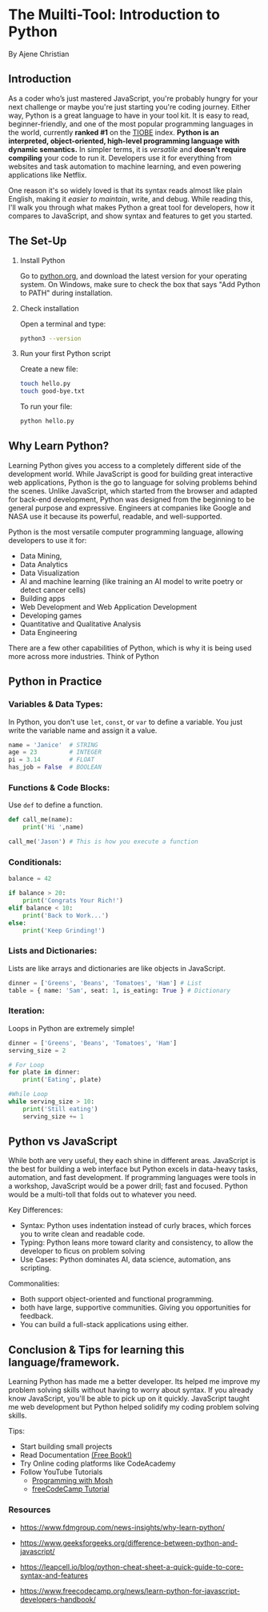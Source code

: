 # The Muilti-Tool: Introduction to Python

By Ajene Christian

## Introduction

As a coder who’s just mastered JavaScript, you're probably hungry for your next challenge or maybe you're just starting you're coding journey. Either way, Python is a great language to have in your tool kit. It is easy to read, beginner-friendly, and one of the most popular programming languages in the world, currently **ranked #1** on the [TIOBE](https://www.tiobe.com/tiobe-index/) index. **Python is an interpreted, object-oriented, high-level programming language with dynamic semantics.** In simpler terms, it is _versatile_ and **doesn't require compiling** your code to run it. Developers use it for everything from websites and task automation to machine learning, and even powering applications like Netflix.

One reason it's so widely loved is that its syntax reads almost like plain English, making it _easier to maintain_, write, and debug. While reading this, I'll walk you through what makes Python a great tool for developers, how it compares to JavaScript, and show syntax and features to get you started.

## The Set-Up

1. Install Python

   Go to [python.org](python.org), and download the latest version for your operating system. On Windows, make sure to check the box that says "Add Python to PATH" during installation.

2. Check installation

   Open a terminal and type:

   ```bash
   python3 --version
   ```

3. Run your first Python script

   Create a new file:

   ```bash
   touch hello.py
   touch good-bye.txt
   ```

   To run your file:

   ```bash
   python hello.py
   ```

## Why Learn Python?

Learning Python gives you access to a completely different side of the development world. While JavaScript is good for building great interactive web applications, Python is the go to language for solving problems behind the scenes. Unlike JavaScript, which started from the browser and adapted for back-end development, Python was designed from the beginning to be general purpose and expressive. Engineers at companies like Google and NASA use it because its powerful, readable, and well-supported.

Python is the most versatile computer programming language, allowing developers to use it for:

- Data Mining,
- Data Analytics
- Data Visualization
- AI and machine learning (like training an AI model to write poetry or detect cancer cells)
- Building apps
- Web Development and Web Application Development
- Developing games
- Quantitative and Qualitative Analysis
- Data Engineering

There are a few other capabilities of Python, which is why it is being used more across more industries. Think of Python

## Python in Practice

### Variables & Data Types:

In Python, you don't use `let`, `const`, or `var` to define a variable. You just write the variable name and assign it a value.

```python
name = 'Janice'  # STRING
age = 23         # INTEGER
pi = 3.14        # FLOAT
has_job = False  # BOOLEAN
```

### Functions & Code Blocks:

Use `def` to define a function.

```python
def call_me(name):
    print('Hi ',name)

call_me('Jason') # This is how you execute a function
```

### Conditionals:

```python
balance = 42

if balance > 20:
    print('Congrats Your Rich!')
elif balance < 10:
    print('Back to Work...')
else:
    print('Keep Grinding!')
```

### Lists and Dictionaries:

Lists are like arrays and dictionaries are like objects in JavaScript.

```python
dinner = ['Greens', 'Beans', 'Tomatoes', 'Ham'] # List
table = { name: 'Sam', seat: 1, is_eating: True } # Dictionary
```

### Iteration:

Loops in Python are extremely simple!

```python
dinner = ['Greens', 'Beans', 'Tomatoes', 'Ham']
serving_size = 2

# For Loop
for plate in dinner:
    print('Eating', plate)

#While Loop
while serving_size > 10:
    print('Still eating')
    serving_size += 1
```

## Python vs JavaScript

While both are very useful, they each shine in different areas. JavaScript is the best for building a web interface but Python excels in data-heavy tasks, automation, and fast development. If programming languages were tools in a workshop, JavaScript would be
a power drill; fast and focused. Python would be a multi-toll that folds out to whatever you need.

Key Differences:

- Syntax: Python uses indentation instead of curly braces, which forces you to write clean and readable code.
- Typing: Python leans more toward clarity and consistency, to allow the developer to ficus on problem solving
- Use Cases: Python dominates AI, data science, automation, ans scripting.

Commonalities:

- Both support object-oriented and functional programming.
- both have large, supportive communities. Giving you opportunities for feedback.
- You can build a full-stack applications using either.

## Conclusion & Tips for learning this language/framework.

Learning Python has made me a better developer. Its helped me improve my problem solving skills without having to worry about syntax. If you already know JavaScript, you'll be able to pick up on it quickly. JavaScript taught me web development but Python helped solidify my coding problem solving skills.

Tips:

- Start building small projects
- Read Documentation [(Free Book!)](https://automatetheboringstuff.com/)
- Try Online coding platforms like CodeAcademy
- Follow YouTube Tutorials
  - [Programming with Mosh](https://www.youtube.com/watch?v=K5KVEU3aaeQ&t=56s)
  - [freeCodeCamp Tutorial](https://www.youtube.com/watch?v=rfscVS0vtbw)

### Resources

- https://www.fdmgroup.com/news-insights/why-learn-python/

- https://www.geeksforgeeks.org/difference-between-python-and-javascript/

- https://leapcell.io/blog/python-cheat-sheet-a-quick-guide-to-core-syntax-and-features
- https://www.freecodecamp.org/news/learn-python-for-javascript-developers-handbook/

